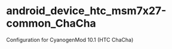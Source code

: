 android_device_htc_msm7x27-common_ChaCha
========================================

Configuration for CyanogenMod 10.1 (HTC ChaCha)
